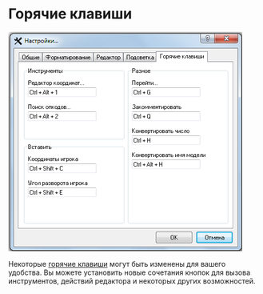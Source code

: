 # Горячие клавиши

![](../.gitbook/assets/hotkeys-ru.png)

Некоторые [горячие клавиши](../hotkeys.md) могут быть изменены для вашего удобства. Вы можете установить новые сочетания кнопок для вызова инструментов, действий редактора и некоторых других возможностей.

